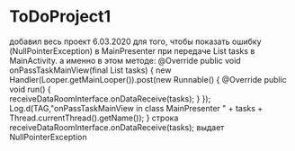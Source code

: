 # ToDoProject1
добавил весь проект 6.03.2020 для того, чтобы показать ошибку (NullPointerException) в MainPresenter при передаче List<Tasks> tasks в МainActivity. 
а именно в этом методе:
@Override
    public void onPassTaskMainView(final List<Tasks> tasks) {
        new Handler(Looper.getMainLooper()).post(new Runnable() {
            @Override
            public void run() {               
                receiveDataRoomInterface.onDataReceive(tasks);
            }
        });
        Log.d(TAG,"onPassTaskMainView in class MainPresenter " + tasks + Thread.currentThread().getName());
    }
    строка receiveDataRoomInterface.onDataReceive(tasks); выдает NullPointerException
